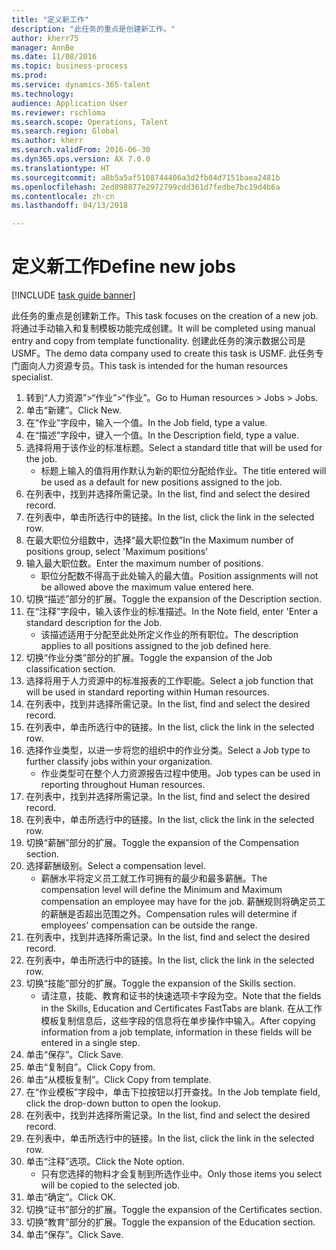 ```yaml
--- 
title: "定义新工作"
description: "此任务的重点是创建新工作。"
author: kherr75
manager: AnnBe
ms.date: 11/08/2016
ms.topic: business-process
ms.prod: 
ms.service: dynamics-365-talent
ms.technology: 
audience: Application User
ms.reviewer: rschloma
ms.search.scope: Operations, Talent
ms.search.region: Global
ms.author: kherr
ms.search.validFrom: 2016-06-30
ms.dyn365.ops.version: AX 7.0.0
ms.translationtype: HT
ms.sourcegitcommit: a8b5a5af5108744406a3d2fb84d7151baea2481b
ms.openlocfilehash: 2ed898877e2972799cdd361d7fedbe7bc19d4b6a
ms.contentlocale: zh-cn
ms.lasthandoff: 04/13/2018

---
```

# <a name="define-new-jobs"></a><span data-ttu-id="27c5f-103">定义新工作</span><span class="sxs-lookup"><span data-stu-id="27c5f-103">Define new jobs</span></span>

[!INCLUDE [task guide banner](../../includes/task-guide-banner.md)]

<span data-ttu-id="27c5f-104">此任务的重点是创建新工作。</span><span class="sxs-lookup"><span data-stu-id="27c5f-104">This task focuses on the creation of a new job.</span></span> <span data-ttu-id="27c5f-105">将通过手动输入和复制模板功能完成创建。</span><span class="sxs-lookup"><span data-stu-id="27c5f-105">It will be completed using manual entry and copy from template functionality.</span></span> <span data-ttu-id="27c5f-106">创建此任务的演示数据公司是 USMF。</span><span class="sxs-lookup"><span data-stu-id="27c5f-106">The demo data company used to create this task is USMF.</span></span> <span data-ttu-id="27c5f-107">此任务专门面向人力资源专员。</span><span class="sxs-lookup"><span data-stu-id="27c5f-107">This task is intended for the human resources specialist.</span></span>

1. <span data-ttu-id="27c5f-108">转到“人力资源”>“作业”>“作业”。</span><span class="sxs-lookup"><span data-stu-id="27c5f-108">Go to Human resources > Jobs > Jobs.</span></span>
2. <span data-ttu-id="27c5f-109">单击“新建”。</span><span class="sxs-lookup"><span data-stu-id="27c5f-109">Click New.</span></span>
3. <span data-ttu-id="27c5f-110">在“作业”字段中，输入一个值。</span><span class="sxs-lookup"><span data-stu-id="27c5f-110">In the Job field, type a value.</span></span>
4. <span data-ttu-id="27c5f-111">在“描述”字段中，键入一个值。</span><span class="sxs-lookup"><span data-stu-id="27c5f-111">In the Description field, type a value.</span></span>
5. <span data-ttu-id="27c5f-112">选择将用于该作业的标准标题。</span><span class="sxs-lookup"><span data-stu-id="27c5f-112">Select a standard title that will be used for the job.</span></span> 
    * <span data-ttu-id="27c5f-113">标题上输入的值将用作默认为新的职位分配给作业。</span><span class="sxs-lookup"><span data-stu-id="27c5f-113">The title entered will be used as a default for new positions assigned to the job.</span></span>  
6. <span data-ttu-id="27c5f-114">在列表中，找到并选择所需记录。</span><span class="sxs-lookup"><span data-stu-id="27c5f-114">In the list, find and select the desired record.</span></span>
7. <span data-ttu-id="27c5f-115">在列表中，单击所选行中的链接。</span><span class="sxs-lookup"><span data-stu-id="27c5f-115">In the list, click the link in the selected row.</span></span>
8. <span data-ttu-id="27c5f-116">在最大职位分组数中，选择“最大职位数”</span><span class="sxs-lookup"><span data-stu-id="27c5f-116">In the Maximum number of positions group, select 'Maximum positions'</span></span>
9. <span data-ttu-id="27c5f-117">输入最大职位数。</span><span class="sxs-lookup"><span data-stu-id="27c5f-117">Enter the maximum number of positions.</span></span> 
    * <span data-ttu-id="27c5f-118">职位分配数不得高于此处输入的最大值。</span><span class="sxs-lookup"><span data-stu-id="27c5f-118">Position assignments will not be allowed above the maximum value entered here.</span></span>  
10. <span data-ttu-id="27c5f-119">切换“描述”部分的扩展。</span><span class="sxs-lookup"><span data-stu-id="27c5f-119">Toggle the expansion of the Description section.</span></span>
11. <span data-ttu-id="27c5f-120">在“注释”字段中，输入该作业的标准描述。</span><span class="sxs-lookup"><span data-stu-id="27c5f-120">In the Note field, enter 'Enter a standard description for the Job.</span></span>
    * <span data-ttu-id="27c5f-121">该描述适用于分配至此处所定义作业的所有职位。</span><span class="sxs-lookup"><span data-stu-id="27c5f-121">The description applies to all positions assigned to the job defined here.</span></span>  
12. <span data-ttu-id="27c5f-122">切换“作业分类”部分的扩展。</span><span class="sxs-lookup"><span data-stu-id="27c5f-122">Toggle the expansion of the Job classification section.</span></span>
13. <span data-ttu-id="27c5f-123">选择将用于人力资源中的标准报表的工作职能。</span><span class="sxs-lookup"><span data-stu-id="27c5f-123">Select a job function that will be used in standard reporting within Human resources.</span></span>
14. <span data-ttu-id="27c5f-124">在列表中，找到并选择所需记录。</span><span class="sxs-lookup"><span data-stu-id="27c5f-124">In the list, find and select the desired record.</span></span>
15. <span data-ttu-id="27c5f-125">在列表中，单击所选行中的链接。</span><span class="sxs-lookup"><span data-stu-id="27c5f-125">In the list, click the link in the selected row.</span></span>
16. <span data-ttu-id="27c5f-126">选择作业类型，以进一步将您的组织中的作业分类。</span><span class="sxs-lookup"><span data-stu-id="27c5f-126">Select a Job type to further classify jobs within your organization.</span></span> 
    * <span data-ttu-id="27c5f-127">作业类型可在整个人力资源报告过程中使用。</span><span class="sxs-lookup"><span data-stu-id="27c5f-127">Job types can be used in reporting throughout Human resources.</span></span>  
17. <span data-ttu-id="27c5f-128">在列表中，找到并选择所需记录。</span><span class="sxs-lookup"><span data-stu-id="27c5f-128">In the list, find and select the desired record.</span></span>
18. <span data-ttu-id="27c5f-129">在列表中，单击所选行中的链接。</span><span class="sxs-lookup"><span data-stu-id="27c5f-129">In the list, click the link in the selected row.</span></span>
19. <span data-ttu-id="27c5f-130">切换“薪酬”部分的扩展。</span><span class="sxs-lookup"><span data-stu-id="27c5f-130">Toggle the expansion of the Compensation section.</span></span>
20. <span data-ttu-id="27c5f-131">选择薪酬级别。</span><span class="sxs-lookup"><span data-stu-id="27c5f-131">Select a compensation level.</span></span>
    * <span data-ttu-id="27c5f-132">薪酬水平将定义员工就工作可拥有的最少和最多薪酬。</span><span class="sxs-lookup"><span data-stu-id="27c5f-132">The compensation level will define the Minimum and Maximum compensation an employee may have for the job.</span></span> <span data-ttu-id="27c5f-133">薪酬规则将确定员工的薪酬是否超出范围之外。</span><span class="sxs-lookup"><span data-stu-id="27c5f-133">Compensation rules will determine if employees' compensation can be outside the range.</span></span>  
21. <span data-ttu-id="27c5f-134">在列表中，找到并选择所需记录。</span><span class="sxs-lookup"><span data-stu-id="27c5f-134">In the list, find and select the desired record.</span></span>
22. <span data-ttu-id="27c5f-135">在列表中，单击所选行中的链接。</span><span class="sxs-lookup"><span data-stu-id="27c5f-135">In the list, click the link in the selected row.</span></span>
23. <span data-ttu-id="27c5f-136">切换“技能”部分的扩展。</span><span class="sxs-lookup"><span data-stu-id="27c5f-136">Toggle the expansion of the Skills section.</span></span>
    * <span data-ttu-id="27c5f-137">请注意，技能、教育和证书的快速选项卡字段为空。</span><span class="sxs-lookup"><span data-stu-id="27c5f-137">Note that the fields in the Skills, Education and Certificates FastTabs are blank.</span></span> <span data-ttu-id="27c5f-138">在从工作模板复制信息后，这些字段的信息将在单步操作中输入。</span><span class="sxs-lookup"><span data-stu-id="27c5f-138">After copying information from a job template, information in these fields will be entered in a single step.</span></span>   
24. <span data-ttu-id="27c5f-139">单击“保存”。</span><span class="sxs-lookup"><span data-stu-id="27c5f-139">Click Save.</span></span>
25. <span data-ttu-id="27c5f-140">单击“复制自”。</span><span class="sxs-lookup"><span data-stu-id="27c5f-140">Click Copy from.</span></span>
26. <span data-ttu-id="27c5f-141">单击“从模板复制”。</span><span class="sxs-lookup"><span data-stu-id="27c5f-141">Click Copy from template.</span></span>
27. <span data-ttu-id="27c5f-142">在“作业模板”字段中，单击下拉按钮以打开查找。</span><span class="sxs-lookup"><span data-stu-id="27c5f-142">In the Job template field, click the drop-down button to open the lookup.</span></span>
28. <span data-ttu-id="27c5f-143">在列表中，找到并选择所需记录。</span><span class="sxs-lookup"><span data-stu-id="27c5f-143">In the list, find and select the desired record.</span></span>
29. <span data-ttu-id="27c5f-144">在列表中，单击所选行中的链接。</span><span class="sxs-lookup"><span data-stu-id="27c5f-144">In the list, click the link in the selected row.</span></span>
30. <span data-ttu-id="27c5f-145">单击“注释”选项。</span><span class="sxs-lookup"><span data-stu-id="27c5f-145">Click the Note option.</span></span>
    * <span data-ttu-id="27c5f-146">只有您选择的物料才会复制到所选作业中。</span><span class="sxs-lookup"><span data-stu-id="27c5f-146">Only those items you select will be copied to the selected job.</span></span>    
31. <span data-ttu-id="27c5f-147">单击“确定”。</span><span class="sxs-lookup"><span data-stu-id="27c5f-147">Click OK.</span></span>
32. <span data-ttu-id="27c5f-148">切换“证书”部分的扩展。</span><span class="sxs-lookup"><span data-stu-id="27c5f-148">Toggle the expansion of the Certificates section.</span></span>
33. <span data-ttu-id="27c5f-149">切换“教育”部分的扩展。</span><span class="sxs-lookup"><span data-stu-id="27c5f-149">Toggle the expansion of the Education section.</span></span>
34. <span data-ttu-id="27c5f-150">单击“保存”。</span><span class="sxs-lookup"><span data-stu-id="27c5f-150">Click Save.</span></span>


